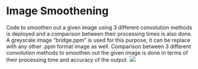 # Image Smoothening 
Code to smoothen out a given image using 3 different convolution methods is deployed and a comparison between their processing times is also done. A greyscale image “bridge.ppm” is used for this purpose, it can be replace with any other .ppm format image as well. Comparison between 3 different convolution methods to smoothen out the given image is done in terms of their processing time and accuracy of the output. 
![](/images/bridge.png)
